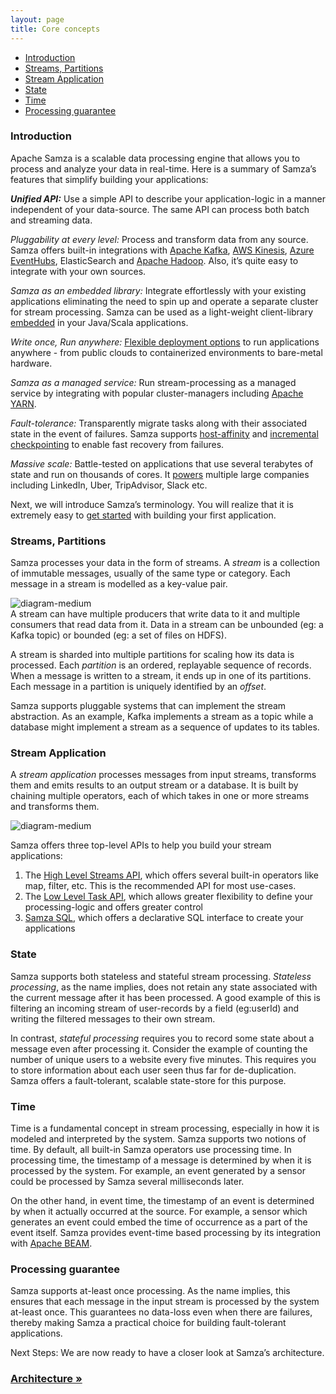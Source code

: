 ```yaml
---
layout: page
title: Core concepts
---
```

<!--
   Licensed to the Apache Software Foundation (ASF) under one or more
   contributor license agreements.  See the NOTICE file distributed with
   this work for additional information regarding copyright ownership.
   The ASF licenses this file to You under the Apache License, Version 2.0
   (the "License"); you may not use this file except in compliance with
   the License.  You may obtain a copy of the License at

       http://www.apache.org/licenses/LICENSE-2.0

   Unless required by applicable law or agreed to in writing, software
   distributed under the License is distributed on an "AS IS" BASIS,
   WITHOUT WARRANTIES OR CONDITIONS OF ANY KIND, either express or implied.
   See the License for the specific language governing permissions and
   limitations under the License.
-->
- [Introduction](#introduction)
- [Streams, Partitions](#streams-partitions)
- [Stream Application](#stream-application)
- [State](#state)
- [Time](#time)
- [Processing guarantee](#processing-guarantee)

### Introduction

Apache Samza is a scalable data processing engine that allows you to process and analyze your data in real-time. Here is a summary of Samza’s features that simplify building your applications:

_**Unified API:**_ Use a simple API to describe your application-logic in a manner independent of your data-source. The same API can process both batch and streaming data.

*Pluggability at every level:* Process and transform data from any source. Samza offers built-in integrations with [Apache Kafka](/learn/documentation/{{site.version}}/connectors/kafka.html), [AWS Kinesis](/learn/documentation/{{site.version}}/connectors/kinesis.html), [Azure EventHubs](/learn/documentation/{{site.version}}/connectors/kinesis.html), ElasticSearch and [Apache Hadoop](/learn/documentation/{{site.version}}/connectors/hdfs.html). Also, it’s quite easy to integrate with your own sources.

*Samza as an embedded library:* Integrate effortlessly with your existing applications eliminating the need to spin up and operate a separate cluster for stream processing. Samza can be used as a light-weight client-library [embedded](/learn/documentation/{{site.version}}/deployment/standalone.html) in your Java/Scala applications. 

*Write once, Run anywhere:* [Flexible deployment options](/learn/documentation/{{site.version}}/deployment/deployment-model.html)  to run applications anywhere - from public clouds to containerized environments to bare-metal hardware.

*Samza as a managed service:* Run stream-processing as a managed service by integrating with popular cluster-managers including [Apache YARN](https://hadoop.apache.org/docs/current/hadoop-yarn/hadoop-yarn-site/YARN.html). 

*Fault-tolerance:*  Transparently migrate tasks along with their associated state in the event of failures. Samza supports [host-affinity](/learn/documentation/{{site.version}}/architecture/architecture-overview.html#host-affinity) and [incremental checkpointing](/learn/documentation/{{site.version}}/architecture/architecture-overview.html#incremental-checkpoints) to enable fast recovery from failures.

*Massive scale:* Battle-tested on applications that use several terabytes of state and run on thousands of cores. It [powers](/powered-by/) multiple large companies including LinkedIn, Uber, TripAdvisor, Slack etc. 

Next, we will introduce Samza’s terminology. You will realize that it is extremely easy to [get started](/startup/quick-start/{{site.version}}) with building your first application. 


### Streams, Partitions
Samza processes your data in the form of streams. A _stream_ is a collection of immutable messages, usually of the same type or category. Each message in a stream is modelled as a key-value pair. 

![diagram-medium](/img/{{site.version}}/learn/documentation/core-concepts/streams-partitions.png)
<br/>
A stream can have multiple producers that write data to it and multiple consumers that read data from it. Data in a stream can be unbounded (eg: a Kafka topic) or bounded (eg: a set of files on HDFS). 

A stream is sharded into multiple partitions for scaling how its data is processed. Each _partition_ is an ordered, replayable sequence of records. When a message is written to a stream, it ends up in one of its partitions. Each message in a partition is uniquely identified by an _offset_. 

Samza supports pluggable systems that can implement the stream abstraction. As an example, Kafka implements a stream as a topic while a database might implement a stream as a sequence of updates to its tables.

### Stream Application
A _stream application_ processes messages from input streams, transforms them and emits results to an output stream or a database. It is built by chaining multiple operators, each of which takes in one or more streams and transforms them.

![diagram-medium](/img/{{site.version}}/learn/documentation/core-concepts/stream-application.png)

Samza offers three top-level APIs to help you build your stream applications: <br/>
1. The [High Level Streams API](/learn/documentation/{{site.version}}/api/high-level-api.html),  which offers several built-in operators like map, filter, etc. This is the recommended API for most use-cases. <br/>
2. The [Low Level Task API](/learn/documentation/{{site.version}}/api/low-level-api.html), which allows greater flexibility to define your processing-logic and offers greater control <br/>
3. [Samza SQL](/learn/documentation/{{site.version}}/api/samza-sql.html), which offers a declarative SQL interface to create your applications <br/>

### State
Samza supports both stateless and stateful stream processing. _Stateless processing_, as the name implies, does not retain any state associated with the current message after it has been processed. A good example of this is filtering an incoming stream of user-records by a field (eg:userId) and writing the filtered messages to their own stream. 

In contrast, _stateful processing_ requires you to record some state about a message even after processing it. Consider the example of counting the number of unique users to a website every five minutes. This requires you to store information about each user seen thus far for de-duplication. Samza offers a fault-tolerant, scalable state-store for this purpose.

### Time
Time is a fundamental concept in stream processing, especially in how it is modeled and interpreted by the system. Samza supports two notions of time. By default, all built-in Samza operators use processing time. In processing time, the timestamp of a message is determined by when it is processed by the system. For example, an event generated by a sensor could be processed by Samza several milliseconds later. 

On the other hand, in event time, the timestamp of an event is determined by when it actually occurred at the source. For example, a sensor which generates an event could embed the time of occurrence as a part of the event itself. Samza provides event-time based processing by its integration with [Apache BEAM](https://beam.apache.org/documentation/runners/samza/).

### Processing guarantee
Samza supports at-least once processing. As the name implies, this ensures that each message in the input stream is processed by the system at-least once. This guarantees no data-loss even when there are failures, thereby making Samza a practical choice for building fault-tolerant applications.


Next Steps: We are now ready to have a closer look at Samza’s architecture.
### [Architecture &raquo;](/learn/documentation/{{site.version}}/architecture/architecture-overview.html)

